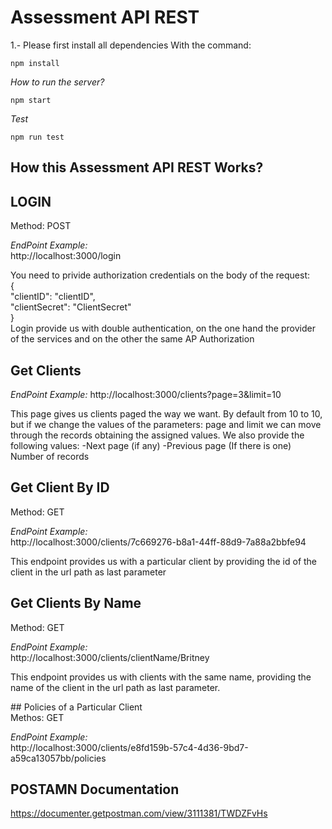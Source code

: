 # Assessment API REST  
1.- Please first install all dependencies With the command:  
```
npm install  
```

*How to run the server?*  
```
npm start

```

*Test*  
```
npm run test

```
## How this Assessment API REST Works?  
 ## LOGIN   
 Method: POST  

 *EndPoint Example:*  
 http://localhost:3000/login  

You need to privide authorization credentials on the body of the request:  
{  
  "clientID": "clientID",  
  "clientSecret": "ClientSecret"  
}   
Login provide us with double authentication, on the one hand the provider of the services and on the other the same AP Authorization  

## Get Clients  
*EndPoint Example:* http://localhost:3000/clients?page=3&limit=10  

This page gives us clients paged the way we want. By default from 10 to 10, but if we change the values ​​of the parameters: page and limit we can move through the records obtaining the assigned values. We also provide the following values: -Next page (if any) -Previous page (If there is one) Number of records  

## Get Client By ID  
Method: GET  

*EndPoint Example:*  
http://localhost:3000/clients/7c669276-b8a1-44ff-88d9-7a88a2bbfe94  

This endpoint provides us with a particular client by providing the id of the client in the url path as last parameter  

## Get Clients By Name  
Method: GET  

*EndPoint Example:*  
http://localhost:3000/clients/clientName/Britney  

This endpoint provides us with clients with the same name, providing the name of the client in the url path as last parameter.  

## Policies of a Particular Client  
Methos: GET  

*EndPoint Example:*  
http://localhost:3000/clients/e8fd159b-57c4-4d36-9bd7-a59ca13057bb/policies
  

## POSTAMN Documentation  
https://documenter.getpostman.com/view/3111381/TWDZFvHs  